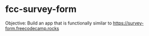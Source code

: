# fcc-survey-form
Objective: Build an app that is functionally similar to https://survey-form.freecodecamp.rocks

